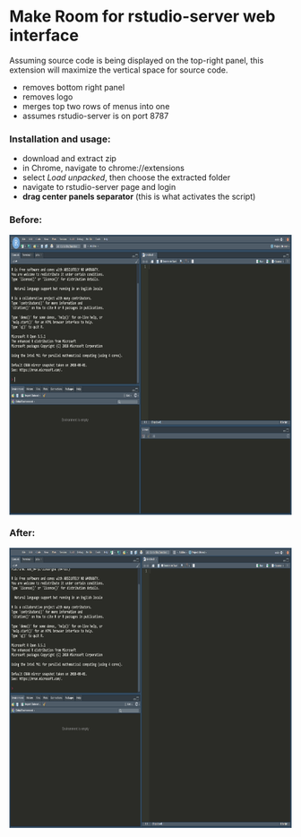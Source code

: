 # Make Room for rstudio-server web interface
Assuming source code is being displayed on the top-right panel, this extension will maximize the vertical space for source code.

 - removes bottom right panel
 - removes logo
 - merges top two rows of menus into one
 - assumes rstudio-server is on port 8787
 
### Installation and usage: 
 - download and extract zip 
 - in Chrome, navigate to chrome://extensions
 - select *Load unpacked*, then choose the extracted folder
 - navigate to rstudio-server page and login
 - **drag center panels separator** (this is what activates the script)

### Before:
<a href="https://github.com/mkln/rstudio-server_make_room/raw/master/before.png"><img src="https://github.com/mkln/rstudio-server_make_room/raw/master/before.png" align="center" height="500"></a> <br>

### After:
<a href="https://github.com/mkln/rstudio-server_make_room/raw/master/after.png"><img src="https://github.com/mkln/rstudio-server_make_room/raw/master/after.png" align="center" height="500"></a>
